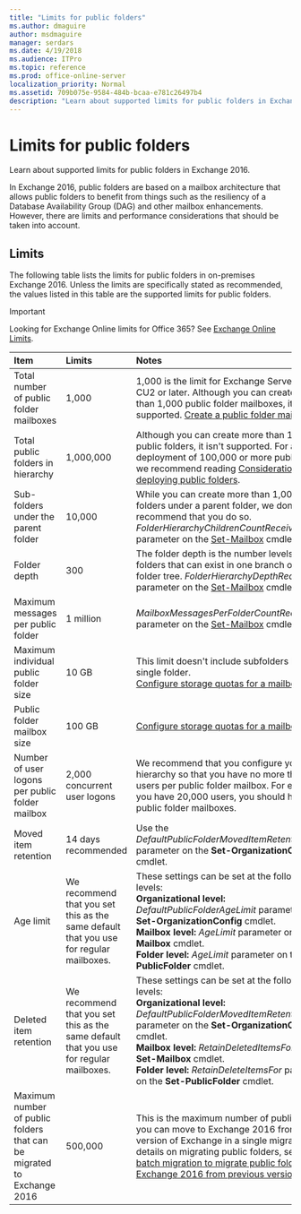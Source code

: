 ```yaml
---
title: "Limits for public folders"
ms.author: dmaguire
author: msdmaguire
manager: serdars
ms.date: 4/19/2018
ms.audience: ITPro
ms.topic: reference
ms.prod: office-online-server
localization_priority: Normal
ms.assetid: 709b075e-9584-484b-bcaa-e781c26497b4
description: "Learn about supported limits for public folders in Exchange 2016."
---
```


# Limits for public folders

Learn about supported limits for public folders in Exchange 2016.
  
In Exchange 2016, public folders are based on a mailbox architecture that allows public folders to benefit from things such as the resiliency of a Database Availability Group (DAG) and other mailbox enhancements. However, there are limits and performance considerations that should be taken into account.
  
## Limits

The following table lists the limits for public folders in on-premises Exchange 2016. Unless the limits are specifically stated as recommended, the values listed in this table are the supported limits for public folders.
  
> [!IMPORTANT]
> Looking for Exchange Online limits for Office 365? See [Exchange Online Limits](https://go.microsoft.com/fwlink/p/?LinkID=391188). 
  
|**Item**|**Limits**|**Notes**|
|:-----|:-----|:-----|
|Total number of public folder mailboxes  <br/> |1,000  <br/> |1,000 is the limit for Exchange Server 2016 CU2 or later. Although you can create more than 1,000 public folder mailboxes, it isn't supported. [Create a public folder mailbox](create-public-folder-mailbox.md) <br/> |
|Total public folders in hierarchy  <br/> |1,000,000  <br/> |Although you can create more than 1,000,000 public folders, it isn't supported. For any deployment of 100,000 or more public folders, we recommend reading [Considerations when deploying public folders](considerations-when-deploying-public-folders.md).  <br/> |
|Sub-folders under the parent folder  <br/> |10,000  <br/> |While you can create more than 1,000 sub-folders under a parent folder, we don't recommend that you do so.  <br/>  _FolderHierarchyChildrenCountReceiveQuota_ parameter on the [Set-Mailbox](http://technet.microsoft.com/library/a0d413b9-d949-4df6-ba96-ac0906dedae2.aspx) cmdlet.  <br/> |
|Folder depth  <br/> |300  <br/> |The folder depth is the number levels of nested folders that can exist in one branch of a public folder tree.  _FolderHierarchyDepthRecieveQuota_ parameter on the [Set-Mailbox](http://technet.microsoft.com/library/a0d413b9-d949-4df6-ba96-ac0906dedae2.aspx) cmdlet.  <br/> |
|Maximum messages per public folder  <br/> |1 million  <br/> | _MailboxMessagesPerFolderCountRecieveQuota_ parameter on the [Set-Mailbox](http://technet.microsoft.com/library/a0d413b9-d949-4df6-ba96-ac0906dedae2.aspx) cmdlet.  <br/> |
|Maximum individual public folder size  <br/> |10 GB  <br/> |This limit doesn't include subfolders beneath a single folder.  <br/> [Configure storage quotas for a mailbox](../../recipients-0/manage-user-mailboxes/configure-storage-quotas.md) <br/> |
|Public folder mailbox size  <br/> |100 GB  <br/> |[Configure storage quotas for a mailbox](../../recipients-0/manage-user-mailboxes/configure-storage-quotas.md) <br/> |
|Number of user logons per public folder mailbox  <br/> |2,000 concurrent user logons  <br/> |We recommend that you configure your hierarchy so that you have no more than 2,000 users per public folder mailbox. For example, if you have 20,000 users, you should have 10 public folder mailboxes.  <br/> |
|Moved item retention  <br/> |14 days recommended  <br/> |Use the  _DefaultPublicFolderMovedItemRetention_ parameter on the **Set-OrganizationConfig** cmdlet.  <br/> |
|Age limit  <br/> |We recommend that you set this as the same default that you use for regular mailboxes.  <br/> | These settings can be set at the following levels:  <br/> **Organizational level:** _DefaultPublicFolderAgeLimit_ parameter on the **Set-OrganizationConfig** cmdlet.  <br/> **Mailbox level:** _AgeLimit_ parameter on the **Set-Mailbox** cmdlet.  <br/> **Folder level:** _AgeLimit_ parameter on the **Set-PublicFolder** cmdlet.  <br/> |
|Deleted item retention  <br/> |We recommend that you set this as the same default that you use for regular mailboxes.  <br/> | These settings can be set at the following levels:  <br/> **Organizational level:** _DefaultPublicFolderMovedItemRetention_ parameter on the **Set-OrganizationConfig** cmdlet.  <br/> **Mailbox level:** _RetainDeletedItemsFor_ on the **Set-Mailbox** cmdlet.  <br/> **Folder level:** _RetainDeleteItemsFor_ parameter on the **Set-PublicFolder** cmdlet.  <br/> |
|Maximum number of public folders that can be migrated to Exchange 2016  <br/> |500,000  <br/> |This is the maximum number of public folders you can move to Exchange 2016 from a legacy version of Exchange in a single migration. For details on migrating public folders, see [Use batch migration to migrate public folders to Exchange 2016 from previous versions](migrate-public-folders-from-previous-versions.md).  <br/> |
   

